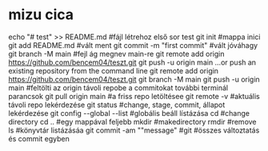 # mizu cica
echo "# test" >> README.md #fájl létrehoz első sor test
git init #mappa inici
git add README.md #vált ment
git commit -m "first commit" #vált jóváhagy
git branch -M main #fejl ág megnev main-re
git remote add origin https://github.com/bencem04/teszt.git
git push -u origin main
…or push an existing repository from the command line
git remote add origin https://github.com/bencem04/teszt.git
git branch -M main
git push -u origin main #feltölti az origin távoli repobe a commitokat
további terminál parancsok
git pull origin main #a friss repo letöltésee
git remote -v #aktuális távoli repo lekérdezése
git status #change, stage, commit, állapot lekérdezése
git config --global --list #globális beáll lístázása
cd #change directory
cd .. #egy mappával feljebb
mkdir <directoryname> #makedirectory
rmdir <dn> #remove
ls #könyvtár listázásáa
git commit -am ""message" #git #összes változtatás és commit egyben